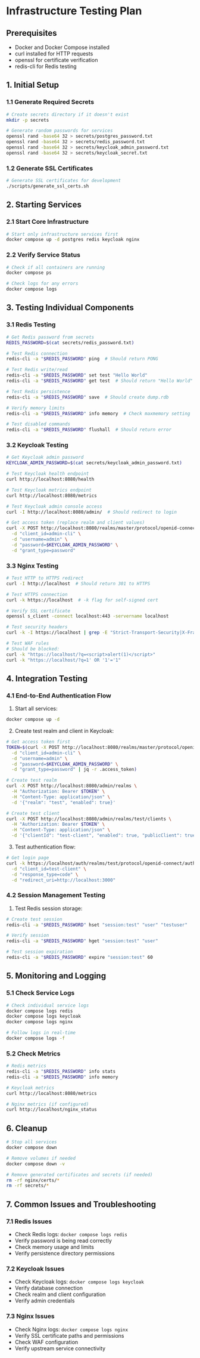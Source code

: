 # Infrastructure Testing Plan

## Prerequisites
- Docker and Docker Compose installed
- curl installed for HTTP requests
- openssl for certificate verification
- redis-cli for Redis testing

## 1. Initial Setup

### 1.1 Generate Required Secrets
```bash
# Create secrets directory if it doesn't exist
mkdir -p secrets

# Generate random passwords for services
openssl rand -base64 32 > secrets/postgres_password.txt
openssl rand -base64 32 > secrets/redis_password.txt
openssl rand -base64 32 > secrets/keycloak_admin_password.txt
openssl rand -base64 32 > secrets/keycloak_secret.txt
```

### 1.2 Generate SSL Certificates
```bash
# Generate SSL certificates for development
./scripts/generate_ssl_certs.sh
```

## 2. Starting Services

### 2.1 Start Core Infrastructure
```bash
# Start only infrastructure services first
docker compose up -d postgres redis keycloak nginx
```

### 2.2 Verify Service Status
```bash
# Check if all containers are running
docker compose ps

# Check logs for any errors
docker compose logs
```

## 3. Testing Individual Components

### 3.1 Redis Testing
```bash
# Get Redis password from secrets
REDIS_PASSWORD=$(cat secrets/redis_password.txt)

# Test Redis connection
redis-cli -a "$REDIS_PASSWORD" ping  # Should return PONG

# Test Redis write/read
redis-cli -a "$REDIS_PASSWORD" set test "Hello World"
redis-cli -a "$REDIS_PASSWORD" get test  # Should return "Hello World"

# Test Redis persistence
redis-cli -a "$REDIS_PASSWORD" save  # Should create dump.rdb

# Verify memory limits
redis-cli -a "$REDIS_PASSWORD" info memory  # Check maxmemory setting

# Test disabled commands
redis-cli -a "$REDIS_PASSWORD" flushall  # Should return error
```

### 3.2 Keycloak Testing
```bash
# Get Keycloak admin password
KEYCLOAK_ADMIN_PASSWORD=$(cat secrets/keycloak_admin_password.txt)

# Test Keycloak health endpoint
curl http://localhost:8080/health

# Test Keycloak metrics endpoint
curl http://localhost:8080/metrics

# Test Keycloak admin console access
curl -I http://localhost:8080/admin/  # Should redirect to login

# Get access token (replace realm and client values)
curl -X POST http://localhost:8080/realms/master/protocol/openid-connect/token \
  -d "client_id=admin-cli" \
  -d "username=admin" \
  -d "password=$KEYCLOAK_ADMIN_PASSWORD" \
  -d "grant_type=password"
```

### 3.3 Nginx Testing
```bash
# Test HTTP to HTTPS redirect
curl -I http://localhost  # Should return 301 to HTTPS

# Test HTTPS connection
curl -k https://localhost  # -k flag for self-signed cert

# Verify SSL certificate
openssl s_client -connect localhost:443 -servername localhost

# Test security headers
curl -k -I https://localhost | grep -E "Strict-Transport-Security|X-Frame-Options|X-Content-Type-Options"

# Test WAF rules
# Should be blocked:
curl -k "https://localhost/?q=<script>alert(1)</script>"
curl -k "https://localhost/?q=1' OR '1'='1"
```

## 4. Integration Testing

### 4.1 End-to-End Authentication Flow
1. Start all services:
```bash
docker compose up -d
```

2. Create test realm and client in Keycloak:
```bash
# Get access token first
TOKEN=$(curl -X POST http://localhost:8080/realms/master/protocol/openid-connect/token \
  -d "client_id=admin-cli" \
  -d "username=admin" \
  -d "password=$KEYCLOAK_ADMIN_PASSWORD" \
  -d "grant_type=password" | jq -r .access_token)

# Create test realm
curl -X POST http://localhost:8080/admin/realms \
  -H "Authorization: Bearer $TOKEN" \
  -H "Content-Type: application/json" \
  -d '{"realm": "test", "enabled": true}'

# Create test client
curl -X POST http://localhost:8080/admin/realms/test/clients \
  -H "Authorization: Bearer $TOKEN" \
  -H "Content-Type: application/json" \
  -d '{"clientId": "test-client", "enabled": true, "publicClient": true, "redirectUris": ["*"]}'
```

3. Test authentication flow:
```bash
# Get login page
curl -k https://localhost/auth/realms/test/protocol/openid-connect/auth \
  -d "client_id=test-client" \
  -d "response_type=code" \
  -d "redirect_uri=http://localhost:3000"
```

### 4.2 Session Management Testing
1. Test Redis session storage:
```bash
# Create test session
redis-cli -a "$REDIS_PASSWORD" hset "session:test" "user" "testuser"

# Verify session
redis-cli -a "$REDIS_PASSWORD" hget "session:test" "user"

# Test session expiration
redis-cli -a "$REDIS_PASSWORD" expire "session:test" 60
```

## 5. Monitoring and Logging

### 5.1 Check Service Logs
```bash
# Check individual service logs
docker compose logs redis
docker compose logs keycloak
docker compose logs nginx

# Follow logs in real-time
docker compose logs -f
```

### 5.2 Check Metrics
```bash
# Redis metrics
redis-cli -a "$REDIS_PASSWORD" info stats
redis-cli -a "$REDIS_PASSWORD" info memory

# Keycloak metrics
curl http://localhost:8080/metrics

# Nginx metrics (if configured)
curl http://localhost/nginx_status
```

## 6. Cleanup
```bash
# Stop all services
docker compose down

# Remove volumes if needed
docker compose down -v

# Remove generated certificates and secrets (if needed)
rm -rf nginx/certs/*
rm -rf secrets/*
```

## 7. Common Issues and Troubleshooting

### 7.1 Redis Issues
- Check Redis logs: `docker compose logs redis`
- Verify password is being read correctly
- Check memory usage and limits
- Verify persistence directory permissions

### 7.2 Keycloak Issues
- Check Keycloak logs: `docker compose logs keycloak`
- Verify database connection
- Check realm and client configuration
- Verify admin credentials

### 7.3 Nginx Issues
- Check Nginx logs: `docker compose logs nginx`
- Verify SSL certificate paths and permissions
- Check WAF configuration
- Verify upstream service connectivity 